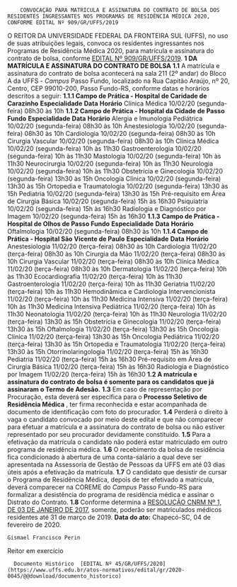         CONVOCAÇÃO PARA MATRÍCULA E ASSINATURA DO CONTRATO DE BOLSA DOS RESIDENTES INGRESSANTES NOS PROGRAMAS DE RESIDÊNCIA MÉDICA 2020, CONFORME EDITAL Nº 909/GR/UFFS/2019  

 O REITOR DA UNIVERSIDADE FEDERAL DA FRONTEIRA SUL (UFFS), no uso de suas atribuições legais, convoca os residentes ingressantes nos Programas de Residência Médica 2020, para matrícula e assinatura do contrato de bolsa, conforme [EDITAL Nº 909/GR/UFFS/2019](https://www.uffs.edu.br/atos-normativos/edital/gr/2018-0909).     **1 DA MATRÍCULA E ASSINATURA DO CONTRATO DE BOLSA**   **1.1**  A matrícula e assinatura do contrato de bolsa acontecerá na sala 211 (2º andar) do Bloco A da UFFS - *Campus*  Passo Fundo, localizado na Rua Capitão Araújo, nº 20, Centro, CEP 99010-200, Passo Fundo-RS, conforme datas e horários descritos a seguir:  **1.1.1 Campo de Prática - Hospital de Caridade de Carazinho**      **Especialidade**      **Data**      **Horário**       Clínica Médica   10/02/20 (segunda-feira)   08h30 às 10h     **1.1.2 Campo de Prática - Hospital da Cidade de Passo Fundo**      **Especialidade**      **Data**      **Horário**       Alergia e Imunologia Pediátrica   10/02/20 (segunda-feira)   08h30 às 10h     Anestesiologia   10/02/20 (segunda-feira)   08h30 às 10h     Cardiologia   10/02/20 (segunda-feira)   08h30 às 10h     Cirurgia Vascular   10/02/20 (segunda-feira)   08h30 às 10h     Clínica Médica   10/02/20 (segunda-feira)   10h às 11h30     Gastroenterologia   10/02/20 (segunda-feira)   10h às 11h30     Mastologia   10/02/20 (segunda-feira)   10h às 11h30     Neurocirurgia   10/02/20 (segunda-feira)   10h às 11h30     Neurologia   10/02/20 (segunda-feira)   10h às 11h30     Obstetrícia e Ginecologia   10/02/20 (segunda-feira)   13h30 às 15h     Oncologia Clínica   10/02/20 (segunda-feira)   13h30 às 15h     Ortopedia e Traumatologia   10/02/20 (segunda-feira)   13h30 às 15h     Pediatria   10/02/20 (segunda-feira)   13h30 às 15h     Pré-requisito em Área de Cirurgia Básica   10/02/20 (segunda-feira)   15h às 16h30     Psiquiatria   10/02/20 (segunda-feira)   15h às 16h30     Radiologia e Diagnóstico por Imagem   10/02/20 (segunda-feira)   15h às 16h30     **1.1.3 Campo de Prática - Hospital de Olhos de Passo Fundo**      **Especialidade**      **Data**      **Horário**       Oftalmologia   10/02/20 (segunda-feira)   08h30 às 10h     **1.1.4 Campo de Prática - Hospital São Vicente de Paulo**      **Especialidade**      **Data**      **Horário**       Anestesiologia   11/02/20 (terça-feira)   08h30 às 10h     Cardiologia   11/02/20 (terça-feira)   08h30 às 10h     Cirurgia da Mão   11/02/20 (terça-feira)   08h30 às 10h     Cirurgia Vascular   11/02/20 (terça-feira)   08h30 às 10h     Clínica Médica   11/02/20 (terça-feira)   08h30 às 10h     Dermatologia   11/02/20 (terça-feira)   10h às 11h30     Ecocardiografia   11/02/20 (terça-feira)   10h às 11h30     Gastroenterologia   11/02/20 (terça-feira)   10h às 11h30     Geriatria   11/02/20 (terça-feira)   10h às 11h30     Hemodinâmica e Cardiologia Intervencionista   11/02/20 (terça-feira)   10h às 11h30     Medicina Intensiva   11/02/20 (terça-feira)   10h às 11h30     Medicina Intensiva Pediátrica   11/02/20 (terça-feira)   10h às 11h30     Neonatologia   11/02/20 (terça-feira)   10h às 11h30     Neurologia   11/02/20 (terça-feira)   13h30 às 15h     Obstetrícia e Ginecologia   11/02/20 (terça-feira)   13h30 às 15h     Oftalmologia   11/02/20 (terça-feira)   13h30 às 15h     Oncologia Clínica   11/02/20 (terça-feira)   13h30 às 15h     Oncologia Pediátrica   11/02/20 (terça-feira)   13h30 às 15h     Ortopedia e Traumatologia   11/02/20 (terça-feira)   13h30 às 15h     Otorrinolaringologia   11/02/20 (terça-feira)   15h às 16h30     Pediatria   11/02/20 (terça-feira)   15h às 16h30     Pré-requisito em Área de Cirurgia Básica   11/02/20 (terça-feira)   15h às 16h30     Radiologia e Diagnóstico por Imagem   11/02/20 (terça-feira)   15h às 16h30     **1.2 A matrícula e assinatura do contrato de bolsa é somente para os candidatos que já assinaram o Termo de Adesão.**   **1.3**  Em caso de representação por Procuração, esta deverá ser específica para o **Processo Seletivo de Residência Médica** , ter firma reconhecida e estar acompanhada de documento de identificação com foto do procurador.  **1.4**  Perderá o direito à vaga o candidato convocado por meio deste edital e que não comparecer para efetuar a matrícula e a assinatura do contrato de bolsa ou não estiver representado por seu procurador devidamente constituído.  **1.5**  Para a efetivação da matrícula o candidato não poderá estar matriculado em outro programa de residência médica.  **1.6**  O recebimento da bolsa de residência fica condicionado à abertura de uma conta-salário a qual deve ser apresentada na Assessoria de Gestão de Pessoas da UFFS em até 03 dias úteis após a efetivação da matrícula. **1.7**  O candidato que desistir de cursar o Programa de Residência Médica, depois de ter efetivado a matrícula, deverá comparecer na COREME do *Campus*  Passo Fundo-RS para formalizar a desistência do programa de residência médica e assinar o Distrato do Contrato.  **1.8**  Conforme determina a [RESOLUÇÃO CNRM Nº 1, DE 03 DE JANEIRO DE 2017](http://portal.mec.gov.br/index.php?option=com_content&view=article&id=13079&Itemid=507~), somente, poderão ser matriculados médicos residentes até 31 de março de 2019.        **Data do ato:** Chapecó-SC, 04 de fevereiro de 2020.   
 

    Gismael Francisco Perin   
 Reitor em exercício 

      Documento Histórico  [EDITAL Nº 45/GR/UFFS/2020](https://www.uffs.edu.br/atos-normativos/edital/gr/2020-0045/@@download/documento_historico)     
      